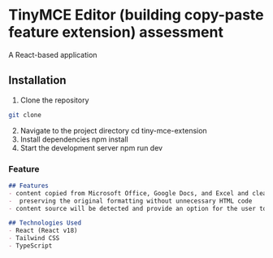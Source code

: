 # TinyMCE Editor (building copy-paste feature extension) assessment

A React-based application

## Installation

1. Clone the repository

```bash
git clone
```
2. Navigate to the project directory
 cd tiny-mce-extension
 3. Install dependencies
 npm install
 4. Start the development server
 npm run dev

### **Feature**
```markdown
## Features
- content copied from Microsoft Office, Google Docs, and Excel and cleaned up effectively
-  preserving the original formatting without unnecessary HTML code
- content source will be detected and provide an option for the user to choose whether to keep the formatting or paste without it.

## Technologies Used
- React (React v18)
- Tailwind CSS
- TypeScript
````
